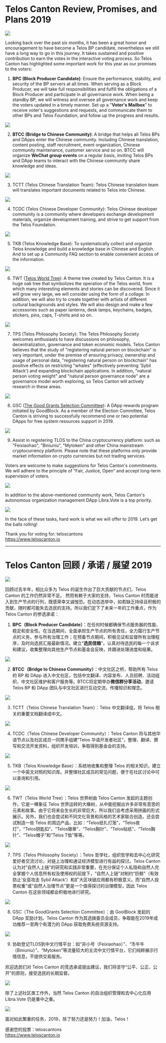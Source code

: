 # Telos Canton Review, Promises, and Plans 2019

![](https://raw.githubusercontent.com/Telos-Canton/TelosCanton-Docs/master/images/Promise/When_The_Tree_Was_New.jpg)

Looking back over the past six months, it has been a great honor and encouragement to have become a Telos BP candidate, nevertheless we still have a long way to go in this journey. It takes sustained and positive contribution to earn the votes in the interactive voting process. So Telos Canton has highlighted some important work for this year as our promises to the voters: 

1. **BPC (Block Producer Candidate)**: Ensure the performance, stability, and security of the BP servers at all times. When serving as a Block Producer, we will take full responsibilities and fulfill the obligations of a Block Producer and participate in all governance work. When being a standby BP, we will witness and oversee all governance work and keep the voters updated in a timely manner. Set up a "**Voter's Mailbox**" to receive voter's suggestions and requests, and communicate them to other BPs and Telos Foundation, and follow up the progress and results.

![](https://raw.githubusercontent.com/Telos-Canton/TelosCanton-Docs/master/images/Telos_Logo_200X200.png)

2. **BTCC (Bridge to Chinese Community)**: A bridge that helps all Telos BPs and DApps enter the Chinese community. Including Chinese translation, content posting, staff recruitment, event organization, Chinese community maintenance, customer service and so on. BTCC will organize **WeChat group events** on a regular basis, inviting Telos BPs and DApp teams to interact with the Chinese community share knowledge and ideas.

![](https://raw.githubusercontent.com/Telos-Canton/TelosCanton-Docs/master/images/BTCC_Logo_200X200.png)

3. TCTT (Telos Chinese Translation Team): Telos Chinese translation team will translates important documents related to Telos into Chinese.

![](https://raw.githubusercontent.com/Telos-Canton/TelosCanton-Docs/master/images/TCTT_Logo_200X200.png)

4. TCDC (Telos Chinese Developer Community): Telos Chinese developer community is a community where developers exchange development materials, organize development training, and strive to get support from the Telos Foundation.

![](https://raw.githubusercontent.com/Telos-Canton/TelosCanton-Docs/master/images/TCDC_Logo_200X200.png)

5. TKB (Telos Knowledge Base): To systematically collect and organize Telos knowledge and build a knowledge base in Chinese and English. And to set up a Community FAQ section to enable convenient access of the information.

![](https://raw.githubusercontent.com/Telos-Canton/TelosCanton-Docs/master/images/TKB_Logo_200X200.png)

6. TWT ([Telos World Tree](https://www.teloscanton.io/en/main-tree/)): A theme tree created by Telos Canton. It is a huge oak tree that symbolizes the operation of the Telos world, from which many interesting elements and stories can be discovered. Since it will grow very large, we will consider using the form of a collage. In addition, we will also try to create together with artists of different cultural backgrounds and styles. We will also design and make a few accessories such as paper lanterns, desk lamps, keychains, badges, stickers, pins, caps, T-shirts and so on.

![](https://raw.githubusercontent.com/Telos-Canton/TelosCanton-Docs/master/images/TWT_Logo_200X200.png)

7. TPS (Telos Philosophy Society): The Telos Philosophy Society welcomes enthusiasts to have discussions on philosophy, decentralization, governance and token economic models. Telos Canton believes that the study of "registering natural person on blockchain" is very important, under the premise of ensuring privacy, ownership and usage of personal data, "registering natural person on blockchain" has positive effects on restricting "whales" (effectively preventing 'Sybil Attack') and expanding blockchain applications. In addition, "natural person voting weight" and "natural person governance node" are a governance model worth exploring, so Telos Canton will actively research in these areas.

![](https://raw.githubusercontent.com/Telos-Canton/TelosCanton-Docs/master/images/TPS_Logo_200X200.png)

8. GSC ([The Good Grants Selection Committee](https://goodblock.io/goodgrant)): A DApp rewards program initiated by GoodBlock. As a member of the Election Committee, Telos Canton is striving to successfully recommend one or two potential DApps for free system resources support in 2019.

![](https://raw.githubusercontent.com/Telos-Canton/TelosCanton-Docs/master/images/Promise/GoodGrant_Logo_200X200.png)

9. Assist in registering TLOS to the China cryptocurrency platform: such as "Feixiaohao", "Biniuniu", "Mytoken" and other China mainstream cryptocurrency platform. Please note that these platforms only provide market information on crypto currencies but not trading services.

Voters are welcome to make suggestions for Telos Canton's commitments. We will adhere to the principle of “Fair, Justice, Open” and accept long-term supervision of voters.  

![](https://raw.githubusercontent.com/Telos-Canton/TelosCanton-Docs/master/images/telos-canton-logo-slogan-200X200.png)

In addition to the above-mentioned community work, Telos Canton's autonomous organization management DApp Libra.Vote is a top priority.  

![](https://raw.githubusercontent.com/Telos-Canton/TelosCanton-Docs/master/images/Libra.Vote-Logo-200X200.png)

In the face of these tasks, hard work is what we will offer to 2019. Let’s get the balls rolling!

Thank you for voting for: teloscantons  
https://www.teloscanton.io

---

# Telos Canton 回顾 / 承诺 / 展望 2019

![](https://raw.githubusercontent.com/Telos-Canton/TelosCanton-Docs/master/images/Promise/When_The_Tree_Was_New.jpg)

回顾过去半年，相比众多为 Telos 的诞生作出了巨大贡献的节点们，Telos Canton 的工作仍然非常不足。
然而有赖于大家的支持，Telos Canton 时而能进入到生产节点的行列，既感荣幸又诚惶恐。在动态选举中，如若缺乏持续且积极的贡献，随时都可能失去选民的支持。所以我们定下了未来一年的工作重点，作为 Telos Canton 的参选承诺：

1. **BPC（Block Producer Candidate）**：在任何时候都确保节点服务器的性能、稳定和安全性。在当选期间，全面承担生产节点的所有责任，全力履行生产节点的义务，参与所有治理工作；在预备节点期间，积极见证和监督所有治理程序，及时向选民汇报最新情况。建立“**选民信箱**”，认真对待选民的每一个诉求和建议，收集整理向其他生产节点和基金会反映，并跟进处理进度和结果。

![](https://raw.githubusercontent.com/Telos-Canton/TelosCanton-Docs/master/images/Telos_Logo_200X200.png)

2. **BTCC（Bridge to Chinese Community）**：中文社区之桥，帮助所有 Telos 的 BP 和 DApp 进入中文社区，包括中文翻译、内容发布、人员招聘、活动组织、中文社区维护和客户服务等。BTCC将定期举办**微信群分享活动**，邀请 Telos BP 和 DApp 团队与中文社区进行互动交流，传播知识和理念。

![](https://raw.githubusercontent.com/Telos-Canton/TelosCanton-Docs/master/images/BTCC_Logo_200X200.png)

3. TCTT（Telos Chinese Translation Team）：Telos 中文翻译组，将 Telos 相关的重要文档翻译成中文。

![](https://raw.githubusercontent.com/Telos-Canton/TelosCanton-Docs/master/images/TCTT_Logo_200X200.png)

4. TCDC（Telos Chinese Developer Community）：Telos Canton 将与其他华语节点以及社区成员一同携手组建“Telos 华语开发者社区”，整理、翻译、撰写和交流开发资料，组织开发培训，争取得到基金会的支持。

![](https://raw.githubusercontent.com/Telos-Canton/TelosCanton-Docs/master/images/TCDC_Logo_200X200.png)

5. TKB（Telos Knowledge Base）：系统地收集和整理 Telos 的相关知识，建立一个中英文对照的知识库。并整理社区成员的常见问题，便于在社区讨论中可以查询和引用。

![](https://raw.githubusercontent.com/Telos-Canton/TelosCanton-Docs/master/images/TKB_Logo_200X200.png)

6. TWT（Telos World Tree）：Telos 世界树由 Telos Canton 发起的主题创作，它是一棵象征 Telos 世界运转的大橡树，从中能挖掘出许多非常有意思的元素和故事。由于它将来会生长的非常巨大，所以我们会考虑采用拼画的形式展示。另外，我们也会尝试和不同文化背景和风格的艺术家联合创造。还会尝试制造一些 Telos 的周边产品，比如：“Telos纸扎灯笼”，“Telos夜灯”，“Telos钥匙扣”、“Telos徽章”、“Telos胸针”、“Telos帖纸”、“Telos胸针”、“Telos帽子”和“Telos T恤”等等。

![](https://raw.githubusercontent.com/Telos-Canton/TelosCanton-Docs/master/images/TWT_Logo_200X200.png)

7. TPS（Telos Philosophy Society）：Telos 哲学社，组织哲学和去中心化研究爱好者交流讨论，对链上治理和通证经济模型进行有益的探讨。Telos Canton 认为对“自然人上链”的研究和实践非常重要，在充分保证个人私隐和自然人完全掌握个人信息所有权及使用权的前提下，“自然人上链”对制约“巨鲸”（有效防止‘女巫攻击 Sybil Attack’）和扩大区块链应用都有积极意义。而“自然人投票权重”或“自然人治理节点”更是一个值得探讨的治理模型，因此 Telos Canton 在这些领域都会积极地进行研究。

![](https://raw.githubusercontent.com/Telos-Canton/TelosCanton-Docs/master/images/TPS_Logo_200X200.png)

8. GSC（The GoodGrants Selection Committee）：由 GoolBlock 发起的 DApp 奖励计划。Telos Canton 作为其选拨委员会成员，争取能在2019年成功推荐一至两个有潜力的 DApp 获取免费系统资源支持。

![](https://raw.githubusercontent.com/Telos-Canton/TelosCanton-Docs/master/images/Promise/GoodGrant_Logo_200X200.png)

9. 协助登记TLOS到中文行情平台：如“非小号（Feixiaohao）”、“币牛牛（Biniuniu）”、“Mytoken”等流量较大的主流中文行情平台，它们纯粹展示行情信息，不提供交易服务。

欢迎选民们对 Telos Canton 的竞选承诺提出建议，我们将坚守“公平、公正、公开”的原则，接受选民的长期监督。 

![](https://raw.githubusercontent.com/Telos-Canton/TelosCanton-Docs/master/images/telos-canton-logo-slogan-200X200.png)

除了上述社区类工作外，当然 Telos Canton 的自治组织管理和去中心化应用 Libra.Vote 仍是重中之重。 

![](https://raw.githubusercontent.com/Telos-Canton/TelosCanton-Docs/master/images/Libra.Vote-Logo-200X200.png)

面对如此繁重的任务，2019，除了努力还是努力！加油，Telos！

感谢您的投票：teloscantons  
https://www.teloscanton.io